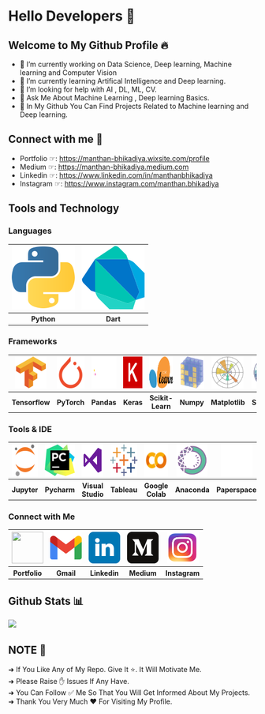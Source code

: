 # Hello Developers 🧠
## Welcome to My Github Profile 🔥

- 🔭 I’m currently working on Data Science, Deep learning, Machine learning and Computer Vision
- 🌱 I’m currently learning Artifical Intelligence and Deep learning.
- 🤔 I’m looking for help with AI , DL, ML, CV.
- 💬 Ask Me About Machine Learning , Deep learning Basics.
- 🌟 In My Github You Can Find Projects Related to Machine learning and Deep learning. 

## Connect with me 🤝
- Portfolio ☞: https://manthan-bhikadiya.wixsite.com/profile <br>
- Medium    ☞: https://manthan-bhikadiya.medium.com <br>
- Linkedin  ☞: https://www.linkedin.com/in/manthanbhikadiya <br>
- Instagram ☞: https://www.instagram.com/manthan.bhikadiya <br>

## Tools and Technology

### Languages
<table>
  <tr>
    <th><img src="Images/python-icon.svg"></th>
    <th><img src="Images/dart.svg"></th> 
  </tr>
  <tr>
    <th>Python</th>
    <th>Dart</th> 
  </tr>
</table>

### Frameworks
<table>
  <tr>
    <th><img src="Images/tensorflow-icon.svg" height="64" width="64"></th>
    <th><img src="Images/pytorch-icon.svg" height="64" width="64"></th> 
     <th><img src="Images/pandas_white2.svg" height="64" width="64"></th>
    <th><img src="Images/keras.svg" height="64" width="64"></th>
    <th><img src="Images/scikit-learn2.svg" height="64" width="64"></th>
    <th><img src="Images/numpy-icon.svg" height="64" width="64"></th>
    <th><img src="Images/Matplotlib_icon.svg" height="64" width="64"></th>
    <th><img src="Images/seaborn2.svg" height="64" width="64"></th>
    <th><img src="Images/flutter.svg" height="64" width="64"></th>
  </tr>
  <tr>
    <th>Tensorflow</th>
    <th>PyTorch</th>
    <th>Pandas</th>
    <th>Keras</th>
    <th>Scikit-Learn</th>
    <th>Numpy</th>
    <th>Matplotlib</th>
    <th>Seaborn</th>
    <th>Flutter</th>
  </tr>
</table>

### Tools & IDE
<table>
  <tr>
    <th><img src="Images/jupyter-icon.svg" height="64" width="64"></th>
    <th><img src="Images/pycharm.svg" height="64" width="64"></th> 
     <th><img src="Images/visual-studio.png" height="64" width="64"></th>
    <th><img src="Images/tableau.svg" height="64" width="64"></th>
    <th><img src="Images/google-colab.png" height="64" width="64"></th>
    <th><img src="Images/anaconda.png" height="64" width="64"></th>
    <th><img src="Images/paperspace.png" height="64" width="64"></th>
  </tr>
  <tr>
    <th>Jupyter</th>
    <th>Pycharm</th>
    <th>Visual Studio</th>
    <th>Tableau</th>
    <th>Google Colab</th>
    <th>Anaconda</th>
    <th>Paperspace</th>
  </tr>
</table>

### Connect with Me
<table>
  <tr>
    <th><img src="Images/manthan logo.png"  height="64" width="64"></th>
    <th><img src="Images/gmail.png"  height="64" width="64"></th>
    <th><img src="Images/linkedin-tile.svg"  height="64" width="64"></th>
    <th><img src="Images/medium.svg"  height="64" width="64"></th>
    <th><img src="Images/instagram.png"  height="64" width="64"></th>
  </tr>
  <tr>
    <th>Portfolio</th>
    <th>Gmail</th>
    <th>Linkedin</th> 
    <th>Medium</th>
    <th>Instagram</th>
  </tr>
</table>


## Github Stats 📊
<img src="https://github-readme-stats.vercel.app/api?username=manthan89-py&&show_icons=true&title_color=ffffff&icon_color=bb2acf&text_color=daf7dc&bg_color=151515">


## NOTE 🔴
➜ If You Like Any of My Repo. Give It ⭐. It Will Motivate Me. <br>
➜ Please Raise ✋ Issues If Any Have. <br>
➜ You Can Follow ✅ Me So That You Will Get Informed About My Projects. <br>
➜ Thank You Very Much ❤️ For Visiting My Profile.





